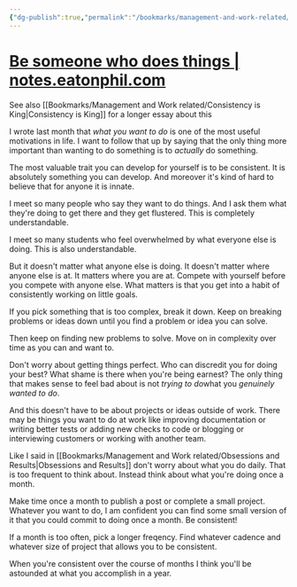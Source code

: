 ```yaml
---
{"dg-publish":true,"permalink":"/bookmarks/management-and-work-related/be-someone-who-does-things/","tags":["bestpractices","productivity","work"]}
---
```



# [Be someone who does things | notes.eatonphil.com](https://notes.eatonphil.com/2024-09-23-be-someone-who-does-things.html?ref=dailydev)

See also [[Bookmarks/Management and Work related/Consistency is King\|Consistency is King]] for a longer essay about this

I wrote last month that _what you want to do_ is one of the most useful motivations in life. I
want to follow that up by saying that the only thing more important
than wanting to do something is to _actually_ do something.

The most valuable trait you can develop for yourself is to be
consistent. It is absolutely something you can develop. And moreover
it's kind of hard to believe that for anyone it is innate.

I meet so many people who say they want to do things. And I ask them
what they're doing to get there and they get flustered. This is
completely understandable.

I meet so many students who feel overwhelmed by what everyone else is
doing. This is also understandable.

But it doesn't matter what anyone else is doing. It doesn't matter
where anyone else is at. It matters where you are at. Compete with
yourself before you compete with anyone else. What matters is that you
get into a habit of consistently working on little goals.

If you pick something that is too complex, break it down. Keep on
breaking problems or ideas down until you find a problem or idea you
can solve.

Then keep on finding new problems to solve. Move on in complexity over
time as you can and want to.

Don't worry about getting things perfect. Who can discredit you for
doing your best? What shame is there when you're being earnest? The
only thing that makes sense to feel bad about is not *trying to do*what you _genuinely wanted to do_.

And this doesn't have to be about projects or ideas outside of
work. There may be things you want to do at work like improving
documentation or writing better tests or adding new checks to code or
blogging or interviewing customers or working with another team.

Like I said in [[Bookmarks/Management and Work related/Obsessions and Results\|Obsessions and Results]]
don't worry about what you do daily. That is too frequent to think
about. Instead think about what you're doing once a month.

Make time once a month to publish a post or complete a small
project. Whatever you want to do, I am confident you can find some
small version of it that you could commit to doing once a month. Be
consistent!

If a month is too often, pick a longer freqency. Find whatever cadence
and whatever size of project that allows you to be consistent.

When you're consistent over the course of months I think you'll be
astounded at what you accomplish in a year.
